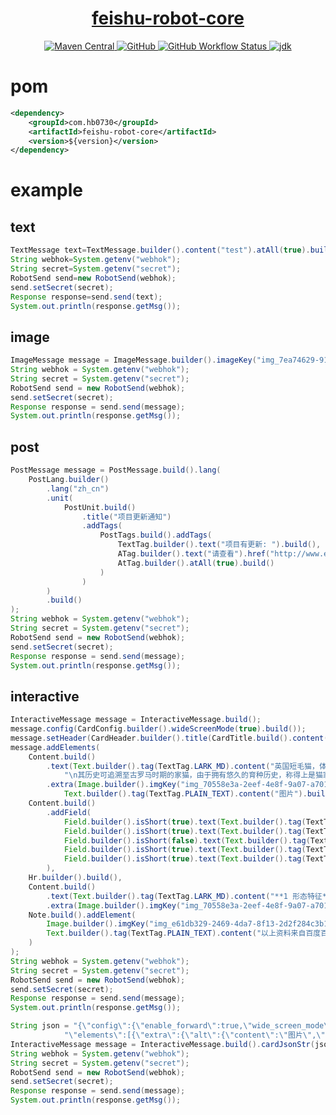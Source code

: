 <h1 align="center"><a href="https://github.com/hb0730/java-feishu-robot" target="_blank">feishu-robot-core</a></h1>
<p align="center">
<a href="https://search.maven.org/artifact/com.hb0730/feishu-robot-core">
<img alt="Maven Central" src="https://img.shields.io/maven-central/v/com.hb0730/feishu-robot-core?style=flat-square">
</a>
<a href="https://github.com/hb0730/java-feishu-robot/blob/master/LICENSE">
<img alt="GitHub" src="https://img.shields.io/github/license/hb0730/java-feishu-robot?style=flat-square">
</a>
<a href="https://github.com/hb0730/java-feishu-robot/actions">
<img alt="GitHub Workflow Status" src="https://img.shields.io/github/workflow/status/hb0730/java-feishu-robot/Tag%20Release?style=flat-square">
</a>
<a href="https://www.oracle.com/java/technologies/javase-downloads.html">
<img alt="jdk" src="https://img.shields.io/badge/jdk-8%2B-green?style=flat-square">
</a>
</p>

# pom

```xml
<dependency>
    <groupId>com.hb0730</groupId>
    <artifactId>feishu-robot-core</artifactId>
    <version>${version}</version>
</dependency>
```

# example

## text

```java
TextMessage text=TextMessage.builder().content("test").atAll(true).build();
String webhok=System.getenv("webhok");
String secret=System.getenv("secret"); 
RobotSend send=new RobotSend(webhok); 
send.setSecret(secret); 
Response response=send.send(text); 
System.out.println(response.getMsg());
```
## image
```java
ImageMessage message = ImageMessage.builder().imageKey("img_7ea74629-9191-4176-998c-2e603c9c5e8g").build();
String webhok = System.getenv("webhok");
String secret = System.getenv("secret");
RobotSend send = new RobotSend(webhok);
send.setSecret(secret);
Response response = send.send(message);
System.out.println(response.getMsg());
```

## post
```java
PostMessage message = PostMessage.build().lang(
    PostLang.builder()
        .lang("zh_cn")
        .unit(
            PostUnit.build()
                .title("项目更新通知")
                .addTags(
                    PostTags.build().addTags(
                        TextTag.builder().text("项目有更新: ").build(),
                        ATag.builder().text("请查看").href("http://www.example.com/").build(),
                        AtTag.builder().atAll(true).build()
                    )
                )
        )
        .build()
);
String webhok = System.getenv("webhok");
String secret = System.getenv("secret");
RobotSend send = new RobotSend(webhok);
send.setSecret(secret);
Response response = send.send(message);
System.out.println(response.getMsg());
```

## interactive
```java
InteractiveMessage message = InteractiveMessage.build();
message.config(CardConfig.builder().wideScreenMode(true).build());
message.setHeader(CardHeader.builder().title(CardTitle.build().content("\uD83D\uDC08 英国短毛猫")).template("indigo").build());
message.addElements(
    Content.build()
        .text(Text.builder().tag(TextTag.LARK_MD).content("英国短毛猫，体形圆胖，四肢短粗发达，毛短而密，头大脸圆，对人友善。 " +
            "\n其历史可追溯至古罗马时期的家猫，由于拥有悠久的育种历史，称得上是猫家族中的典范。").build())
        .extra(Image.builder().imgKey("img_70558e3a-2eef-4e8f-9a07-a701c165431g").alt(
            Text.builder().tag(TextTag.PLAIN_TEXT).content("图片").build()).build()),
    Content.build()
        .addField(
            Field.builder().isShort(true).text(Text.builder().tag(TextTag.LARK_MD).content("**中文学名：**\n英国短毛猫").build()).build(),
            Field.builder().isShort(true).text(Text.builder().tag(TextTag.LARK_MD).content("**拉丁学名：**\nFelinae").build()).build(),
            Field.builder().isShort(false).text(Text.builder().tag(TextTag.LARK_MD).content(" ").build()).build(),
            Field.builder().isShort(true).text(Text.builder().tag(TextTag.LARK_MD).content("**体形：**\n圆胖").build()).build(),
            Field.builder().isShort(true).text(Text.builder().tag(TextTag.LARK_MD).content("**被毛：**\n短而浓密、俗称地毯毛").build()).build()
        ),
    Hr.builder().build(),
    Content.build()
        .text(Text.builder().tag(TextTag.LARK_MD).content("**1 形态特征**\n\n 🔵 外形：身体厚实，胸部饱满宽阔，腿部粗壮，爪子浑圆，尾巴的根部粗壮，尾尖钝圆。\n\n🔵 毛色：共有十五种品种被承认，其中最著名的是蓝色系的英国短毛猫。 ").build())
        .extra(Image.builder().imgKey("img_70558e3a-2eef-4e8f-9a07-a701c165431g").alt(Text.builder().tag(TextTag.PLAIN_TEXT).content("图片").build()).build()),
    Note.build().addElement(
        Image.builder().imgKey("img_e61db329-2469-4da7-8f13-2d2f284c3b1g").alt(Text.builder().tag(TextTag.PLAIN_TEXT).content("图片").build()).build(),
        Text.builder().tag(TextTag.PLAIN_TEXT).content("以上资料来自百度百科").build()
    )
);
String webhok = System.getenv("webhok");
String secret = System.getenv("secret");
RobotSend send = new RobotSend(webhok);
send.setSecret(secret);
Response response = send.send(message);
System.out.println(response.getMsg());
```

```java
String json = "{\"config\":{\"enable_forward\":true,\"wide_screen_mode\":true}," +
            "\"elements\":[{\"extra\":{\"alt\":{\"content\":\"图片\",\"tag\":\"plain_text\"},\"compact_width\":false,\"img_key\":\"img_1cad0e51-26f6-492a-8280-a47057b09a0g\",\"mode\":\"crop_center\",\"preview\":true,\"tag\":\"img\"},\"fields\":null,\"tag\":\"div\",\"text\":{\"content\":\"英国短毛猫，体形圆胖，四肢短粗发达，毛短而密，头大脸圆，对人友善。 \\n其历史可追溯至古罗马时期的家猫，由于拥有悠久的育种历史，称得上是猫家族中的典范。\",\"tag\":\"lark_md\"}},{\"fields\":[{\"is_short\":true,\"text\":{\"content\":\"**中文学名：**\\n英国短毛猫\",\"tag\":\"lark_md\"}},{\"is_short\":true,\"text\":{\"content\":\"**拉丁学名：**\\nFelinae\",\"tag\":\"lark_md\"}},{\"is_short\":false,\"text\":{\"content\":\"\",\"tag\":\"lark_md\"}},{\"is_short\":true,\"text\":{\"content\":\"**体形：**\\n圆胖\",\"tag\":\"lark_md\"}},{\"is_short\":true,\"text\":{\"content\":\"**被毛：**\\n短而浓密、俗称地毯毛\",\"tag\":\"lark_md\"}}],\"tag\":\"div\"},{\"tag\":\"hr\"},{\"extra\":{\"alt\":{\"content\":\"图片\",\"tag\":\"plain_text\"},\"compact_width\":false,\"img_key\":\"img_70558e3a-2eef-4e8f-9a07-a701c165431g\",\"mode\":\"crop_center\",\"preview\":true,\"tag\":\"img\"},\"fields\":null,\"tag\":\"div\",\"text\":{\"content\":\"**1 形态特征**\\n\\n \uD83D\uDD35 外形：身体厚实，胸部饱满宽阔，腿部粗壮，爪子浑圆，尾巴的根部粗壮，尾尖钝圆。\\n\\n\uD83D\uDD35 毛色：共有十五种品种被承认，其中最著名的是蓝色系的英国短毛猫。 \",\"tag\":\"lark_md\"}},{\"elements\":[{\"alt\":{\"content\":\"图片\",\"tag\":\"plain_text\"},\"compact_width\":false,\"img_key\":\"img_7ea74629-9191-4176-998c-2e603c9c5e8g\",\"mode\":\"crop_center\",\"preview\":true,\"tag\":\"img\"},{\"content\":\"以上资料来自百度百科\",\"tag\":\"plain_text\"}],\"tag\":\"note\"}],\"header\":{\"template\":\"indigo\",\"title\":{\"content\":\"\uD83D\uDC08 英国短毛猫\",\"tag\":\"plain_text\"}}}";
InteractiveMessage message = InteractiveMessage.build().cardJsonStr(json);
String webhok = System.getenv("webhok");
String secret = System.getenv("secret");
RobotSend send = new RobotSend(webhok);
send.setSecret(secret);
Response response = send.send(message);
System.out.println(response.getMsg());
```